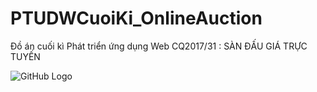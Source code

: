 # PTUDWCuoiKi_OnlineAuction

Đồ án cuối kì Phát triển ứng dụng Web CQ2017/31 :  SÀN ĐẤU GIÁ TRỰC TUYẾN

![GitHub Logo](https://scontent.fsgn5-3.fna.fbcdn.net/v/t1.15752-9/103946977_1794824900660743_3892116328782682712_n.png?_nc_cat=110&_nc_sid=b96e70&_nc_ohc=yA3SnVRw-XYAX_SEI8s&_nc_ht=scontent.fsgn5-3.fna&oh=40d1b9906a2137fb54b0a9abc17db9ca&oe=5F0B2FDF)
